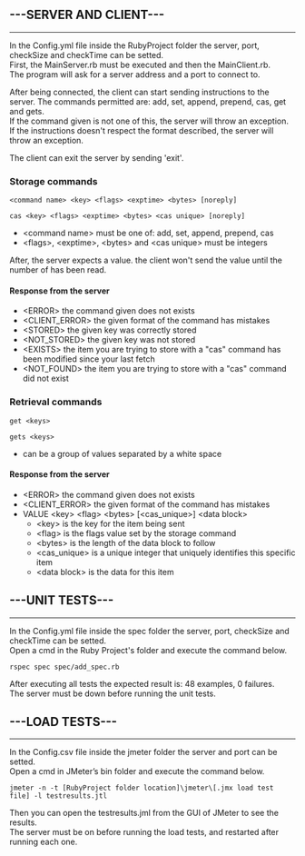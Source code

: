 
## ---SERVER AND CLIENT--- 
------------
In the Config.yml file inside the RubyProject folder the server, port, checkSize and checkTime can be setted.  
First, the MainServer.rb must be executed and then the MainClient.rb.  
The program will ask for a server address and a port to connect to.  
  
After being connected, the client can start sending instructions to the server.
The commands permitted are: add, set, append, prepend, cas, get and gets.  
If the command given is not one of this, the server will throw an exception.
If the instructions doesn't respect the format described, the server will throw an exception.

The client can exit the server by sending 'exit'.
  
###  Storage commands  
 `<command name> <key> <flags> <exptime> <bytes> [noreply]`
 
 `cas <key> <flags> <exptime> <bytes> <cas unique> [noreply]`

* &lt;command name&gt; must be one of: add, set, append, prepend, cas  
* &lt;flags&gt;, &lt;exptime&gt;, &lt;bytes&gt; and &lt;cas unique&gt; must be integers  

After, the server expects a value. the client won't send the value until the number of <bytes> has been read.

#### Response from the server
* &lt;ERROR&gt; the command given does not exists
* &lt;CLIENT_ERROR&gt; the given format of the command has mistakes
* &lt;STORED&gt; the given key was correctly stored
* &lt;NOT_STORED&gt; the given key was not stored
* &lt;EXISTS&gt; the item you are trying to store with
a "cas" command has been modified since your last fetch
* &lt;NOT_FOUND&gt; the item you are trying to store
with a "cas" command did not exist


### Retrieval commands
`get <keys>`

`gets <keys>`

* <keys> can be a group of values separated by a white space

#### Response from the server
* &lt;ERROR&gt; the command given does not exists
* &lt;CLIENT_ERROR&gt; the given format of the command has mistakes
* VALUE &lt;key&gt; &lt;flag&gt; &lt;bytes&gt; [&lt;cas_unique&gt;]
&lt;data block&gt;
    * &lt;key&gt; is the key for the item being sent
    * &lt;flag&gt; is the flags value set by the storage command
    * &lt;bytes&gt; is the length of the data block to follow
    * &lt;cas_unique&gt; is a unique integer that uniquely identifies
    this specific item
    * &lt;data block&gt; is the data for this item

## ---UNIT TESTS--- 
------------
In the Config.yml file inside the spec folder the server, port, checkSize and checkTime can be setted.  
Open a cmd in the Ruby Project's folder and execute the command below.

`rspec spec spec/add_spec.rb `

After executing all tests the expected result is: 48 examples, 0 failures.  
The server must be down before running the unit tests.


## ---LOAD TESTS--- 
------------ 
In the Config.csv file inside the jmeter folder the server and  port can be setted.  
Open a cmd in JMeter’s bin folder and execute the command below.  

`jmeter -n -t [RubyProject folder location]\jmeter\[.jmx load test file] -l testresults.jtl `

Then you can open the testresults.jml from the GUI of JMeter to see the results.  
The server must be on before running the load tests, and restarted after running each one.  
